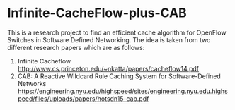# Infinite-CacheFlow-plus-CAB
This is a research project to find an efficient 
cache algorithm for OpenFlow Switches in Software Defined Networking.
The idea is taken from two different research papers which are as follows:
1) Infinite Cacheflow
http://www.cs.princeton.edu/~nkatta/papers/cacheflow14.pdf
2) CAB: A Reactive Wildcard Rule Caching System for 
Software-Defined Networks
https://engineering.nyu.edu/highspeed/sites/engineering.nyu.edu.highspeed/files/uploads/papers/hotsdn15-cab.pdf

